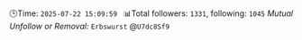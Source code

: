 🕒Time: `2025-07-22 15:09:59 `
📊Total followers: `1331`, following: `1045`
*Mutual Unfollow or Removal:*
`Erbswurst` @`U7dc8Sf9`

